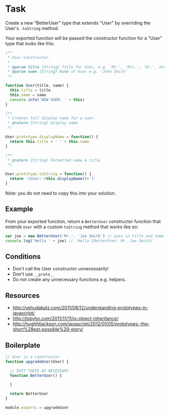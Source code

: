 # Task

Create a new "BetterUser" type that extends "User" by overriding the User's `.toString` method.

Your exported function will be passed the constructor function for a "User" type that looks like this:

```js
/**
 * User Constructor.
 *
 * @param title {String} Title for User, e.g. 'Mr.', 'Mrs.', 'Dr.', etc.
 * @param name {String} Name of User e.g. 'John Smith'
 */

function User(title, name) {
  this.title = title
  this.name = name
  console.info('NEW USER: ' + this)
}

/**
 * Creates full display name for a user.
 * @return {String} Display name
 */

User.prototype.displayName = function() {
  return this.title + ' ' + this.name
}

/**
 * @return {String} Formatted name & title
 */

User.prototype.toString = function() {
  return '[User:'+this.displayName()+']'
}
```

Note: you do not need to copy this into your solution.

## Example

From your exported function, return a `BetterUser` constructor function that extends `User` with a custom `toString` method that works like so:

```js
var joe = new BetterUser('Mr.', 'Joe Smith') // pass in title and name
console.log('Hello ' + joe) // 'Hello [BetterUser: Mr. Joe Smith]'
```

## Conditions

* Don't call the User constructor unnecessarily!
* Don't use `__proto__`
* Do not create any unnecessary functions e.g. helpers.

## Resources

* http://yehudakatz.com/2011/08/12/understanding-prototypes-in-javascript/
* http://tobyho.com/2011/11/11/js-object-inheritance/
* http://hughfdjackson.com/javascript/2012/01/05/prototypes:-the-short%28est-possible%29-story/

## Boilerplate

```js
// User is a constructor
function upgradeUser(User) {

  // EDIT THESE AS NECESSARY
  function BetterUser() {

  }

  return BetterUser
}

module.exports = upgradeUser
```
